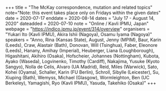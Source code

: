 +++
title = "The McKay correspondence, mutation and related topics"
note="Note: this event takes place only on Fridays within the given dates"
date = 2020-07-17
enddate = 2020-08-14
dates = "July 17 - August 14, 2020"
dateadded = 2020-07-10
note = "Online / Kavli IPMU, Japan"
webpage = "https://indico.ipmu.jp/event/314/overview"
organisers = "Yukari Ito (Kavli IPMU), Akira Ishii (Nagoya), Osamu Iyama (Nagoya)"
speakers = "Anno, Rina (Kansas State), August, Jenny (MPIM), Baur, Karin (Leeds), Craw, Alastair (Bath), Donovan, Will (Tsinghua), Faber, Eleonore (Leeds), Hanany, Amihay (Imperial), Heuberger, Liana (Loughborough), Higashitani, Akihiro (Osaka), Hofscheier, Johannes (Nottingham), Kubota, Ayako (Waseda), Logvinenko, Timothy (Cardiff), Nakajima, Yusuke (Kyoto Sangyo), Nolla de Celis, Alvaro (UA Madrid), Reid, Miles (Warwick), Sato, Kohei (Oyama), Schaller, Karin (FU Berlin), Schroll, Sibylle (Leicester), Su, Xiuping (Bath), Wemyss, Michael (Glasgow), Wormleighton, Ben (UC Berkeley), Yamagishi, Ryo (Kavli IPMU), Yasuda, Takehiko (Osaka)"
+++

